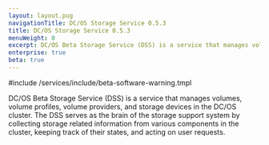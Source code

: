 ```yaml
---
layout: layout.pug
navigationTitle: DC/OS Storage Service 0.5.3
title: DC/OS Storage Service 0.5.3
menuWeight: 0
excerpt: DC/OS Beta Storage Service (DSS) is a service that manages volumes, volume profiles, volume providers, and storage devices in the DC/OS cluster.
enterprise: true
beta: true
---
```

#include /services/include/beta-software-warning.tmpl

DC/OS Beta Storage Service (DSS) is a service that manages volumes, volume profiles, volume providers, and storage devices in the DC/OS cluster.
The DSS serves as the brain of the storage support system by collecting storage related information from various components in the cluster, keeping track of their states, and acting on user requests.
